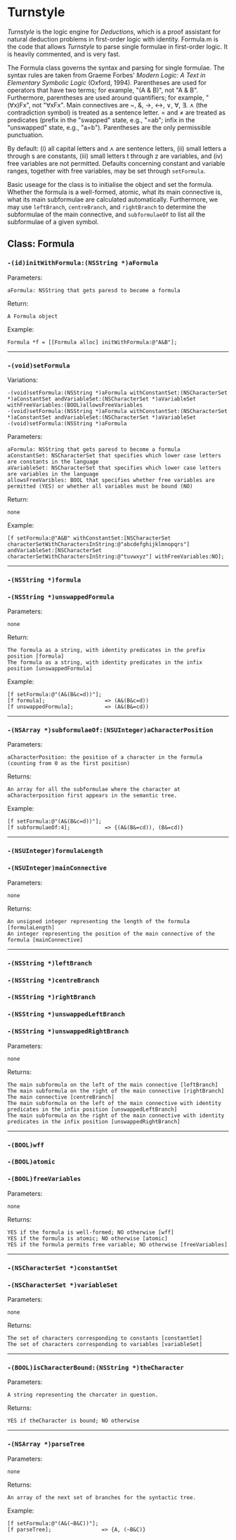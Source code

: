 # Turnstyle

*Turnstyle* is the logic engine for *Deductions*, which is a proof assistant for natural deduction problems in first-order logic with identity.  Formula.m is the code that allows *Turnstyle* to parse single formulae in first-order logic.  It is heavily commented, and is very fast.

The Formula class governs the syntax and parsing for single formulae.  The syntax rules are taken from Graeme Forbes' _Modern Logic: A Text in Elementary Symbolic Logic_ (Oxford, 1994).  Parentheses are used for operators that have two terms; for example, "(A & B)", not "A & B".  Furthermore, parentheses are used around quantifiers; for example, "(∀x)Fx", not "∀xFx".  Main connectives are ~, &, →, ↔, ∨, ∀, ∃.  ⋏ (the contradiction symbol) is treated as a sentence letter.  = and ≠ are treated as predicates (prefix in the "swapped" state, e.g., "=ab"; infix in the "unswapped" state, e.g., "a=b").  Parentheses are the only permissible punctuation.

By default: (i) all capital letters and ⋏ are sentence letters, (ii) small letters a through s are constants, (iii) small letters t through z are variables, and (iv) free variables are not permitted.  Defaults concerning constant and variable ranges, together with free variables, may be set through `setFormula`.

Basic useage for the class is to initialise the object and set the formula.  Whether the formula is a well-formed, atomic, what its main connective is, what its main subformulae are calculated automatically.  Furthermore, we may use `leftBranch`, `centreBranch`, and `rightBranch` to determine the subformulae of the main connective, and `subformulaeOf` to list all the subformulae of a given symbol.

## Class: Formula

### `-(id)initWithFormula:(NSString *)aFormula`

Parameters:

    aFormula: NSString that gets paresd to become a formula

Return:

    A Formula object

Example:

    Formula *f = [[Formula alloc] initWithFormula:@"A&B"];
***
### `-(void)setFormula`

Variations:

    -(void)setFormula:(NSString *)aFormula withConstantSet:(NSCharacterSet *)aConstantSet andVariableSet:(NSCharacterSet *)aVariableSet withFreeVariables:(BOOL)allowsFreeVariables
    -(void)setFormula:(NSString *)aFormula withConstantSet:(NSCharacterSet *)aConstantSet andVariableSet:(NSCharacterSet *)aVariableSet
    -(void)setFormula:(NSString *)aFormula

Parameters: 

    aFormula: NSString that gets paresd to become a formula
    aConstantSet: NSCharacterSet that specifies which lower case letters are constants in the language
    aVariableSet: NSCharacterSet that specifies which lower case letters are variables in the language
    allowsFreeVaribles: BOOL that specifies whether free variables are permitted (YES) or whether all variables must be bound (NO)

Return:

    none

Example:

    [f setFormula:@"A&B" withConstantSet:[NSCharacterSet characterSetWithCharactersInString:@"abcdefghijklmnopqrs"] andVariableSet:[NSCharacterSet characterSetWithCharactersInString:@"tuvwxyz"] withFreeVariables:NO];

***

### `-(NSString *)formula`
### `-(NSString *)unswappedFormula`

Parameters:

    none

Return:

    The formula as a string, with identity predicates in the prefix position [formula]
    The formula as a string, with identity predicates in the infix position [unswappedFormula]

Example:

    [f setFormula:@"(A&(B&c=d))"];
    [f formula];                   => (A&(B&c=d))
    [f unswappedFormula];          => (A&(B&=cd))

***

### `-(NSArray *)subformulaeOf:(NSUInteger)aCharacterPosition`

Parameters:

    aCharacterPosition: the position of a character in the formula (counting from 0 as the first position)

Returns:

    An array for all the subformulae where the character at aCharacterposition first appears in the semantic tree.

Example:

    [f setFormula:@"(A&(B&c=d))"];
    [f subformulaeOf:4];           => {(A&(B&=cd)), (B&=cd)}

***

### `-(NSUInteger)formulaLength`
### `-(NSUInteger)mainConnective`

Parameters:

    none

Returns:

    An unsigned integer representing the length of the formula [formulaLength]
    An integer representing the position of the main connective of the formula [mainConnective]

***
   
### `-(NSString *)leftBranch`
### `-(NSString *)centreBranch`
### `-(NSString *)rightBranch`
### `-(NSString *)unswappedLeftBranch`
### `-(NSString *)unswappedRightBranch`
Parameters:

    none

Returns:

    The main subformula on the left of the main connective [leftBranch]
    The main subformula on the right of the main connective [rightBranch]
    The main connective [centreBranch]
    The main subformula on the left of the main connective with identity predicates in the infix position [unswappedLeftBranch]
    The main subformula on the right of the main connective with identity predicates in the infix position [unswappedRightBranch]

***

### `-(BOOL)wff`
### `-(BOOL)atomic`
### `-(BOOL)freeVariables`

Parameters:

    none

Returns:

    YES if the formula is well-formed; NO otherwise [wff]
    YES if the formula is atomic; NO otherwise [atomic]
    YES if the formula permits free variable; NO otherwise [freeVariables]

***

### `-(NSCharacterSet *)constantSet`
### `-(NSCharacterSet *)variableSet`

Parameters:

    none

Returns:

    The set of characters corresponding to constants [constantSet]
    The set of characters corresponding to variables [variableSet]

***

### `-(BOOL)isCharacterBound:(NSString *)theCharacter`

Parameters:

    A string representing the charcater in question.

Returns:

    YES if theCharacter is bound; NO otherwise

***

### `-(NSArray *)parseTree`

Parameters:

    none

Returns:

    An array of the next set of branches for the syntactic tree.

Example:

    [f setFormula:@"(A&(~B&C))"];
    [f parseTree];                => {A, (~B&C)}
